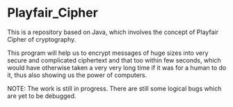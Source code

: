 # Playfair_Cipher

This is a repository based on Java, which involves the concept of Playfair Cipher of cryptography. 

This program will help us to encrypt messages of huge sizes into very secure and complicated ciphertext and that too within few seconds, which would have otherwise taken a very very long time if it was for a human to do it, thus also showing us the power of computers.

NOTE: The work is still in progress. There are still some logical bugs which are yet to be debugged.
